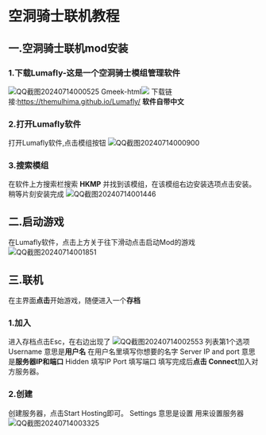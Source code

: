 # 空洞骑士联机教程
## 一.空洞骑士联机mod安装
### 1.下载Lumafly-这是一个空洞骑士模组管理软件
![QQ截图20240714000525](https://github.com/user-attachments/assets/62f41618-d8a3-49df-9305-45a67a12be3f)
Gmeek-html<img src="https://s21.ax1x.com/2024/07/14/pk4blvj.png">
下载链接:https://themulhima.github.io/Lumafly/ **软件自带中文**
### 2.打开Lumafly软件
打开Lumafly软件,点击模组按钮
![QQ截图20240714000900](https://github.com/user-attachments/assets/e2e56f11-749a-4959-aa99-433733375046)
### 3.搜索模组
在软件上方搜索栏搜索 **HKMP** 并找到该模组，在该模组右边安装选项点击安装。
稍等片刻安装完成
![QQ截图20240714001446](https://github.com/user-attachments/assets/9512626e-d256-483f-9bc1-72c3a363b604)
##  二.启动游戏
在Lumafly软件，点击上方关于往下滑动点击启动Mod的游戏
![QQ截图20240714001851](https://github.com/user-attachments/assets/6dda9c79-8601-4319-8b45-4ed398485fc5)
## 三.联机
在主界面**点击**开始游戏，随便进入一个**存档**
### 1.加入
进入存档点击Esc，在右边出现了
![QQ截图20240714002553](https://github.com/user-attachments/assets/225af404-2ee2-4e4c-b404-a049ad21d612)
列表第1个选项
Username 意思是**用户名**
在用户名里填写你想要的名字
Server IP and port 意思是**服务器IP和端口**
Hidden 填写IP
Port 填写端口
填写完成后**点击 Connect**加入对方服务器。
### 2.创建
创建服务器，点击Start Hosting即可。
Settings 意思是设置
用来设置服务器
![QQ截图20240714003325](https://github.com/user-attachments/assets/672f6016-52f9-4fc9-a2c6-0f6b0fb907f3)

